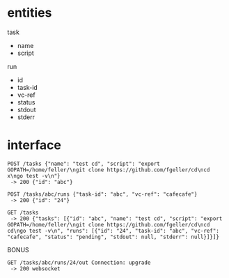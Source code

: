entities
==
task
  - name
  - script

run
  - id
  - task-id
  - vc-ref
  - status
  - stdout
  - stderr

interface
==

```
POST /tasks {"name": "test cd", "script": "export GOPATH=/home/feller/\ngit clone https://github.com/fgeller/cd\ncd x\ngo test -v\n"}
 -> 200 {"id": "abc"}
```

```
POST /tasks/abc/runs {"task-id": "abc", "vc-ref": "cafecafe"}
 -> 200 {"id": "24"}
```

```
GET /tasks
 -> 200 {"tasks": [{"id": "abc", "name": "test cd", "script": "export GOPATH=/home/feller/\ngit clone https://github.com/fgeller/cd\ncd cd\ngo test -v\n", "runs": [{"id": "24", "task-id": "abc", "vc-ref": "cafecafe", "status": "pending", "stdout": null, "stderr": null}]}]}
```

BONUS

```
GET /tasks/abc/runs/24/out Connection: upgrade
 -> 200 websocket
```
